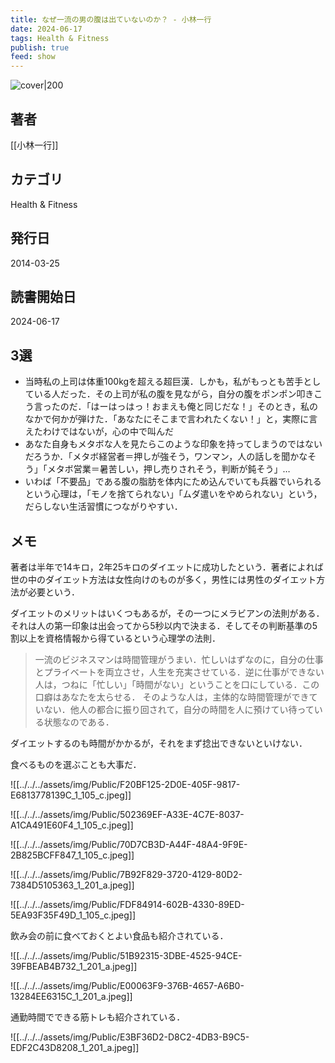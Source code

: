 ```yaml
---
title: なぜ一流の男の腹は出ていないのか？ - 小林一行
date: 2024-06-17
tags: Health & Fitness
publish: true
feed: show
---
```

![cover|200](http://books.google.com/books/content?id=yOE4DAAAQBAJ&printsec=frontcover&img=1&zoom=1&edge=curl&source=gbs_api)
## 著者
[[小林一行]]
## カテゴリ
Health & Fitness
## 発行日
2014-03-25
## 読書開始日
2024-06-17

## 3選
 - 当時私の上司は体重100kgを超える超巨漢．しかも，私がもっとも苦手としている人だった．その上司が私の腹を見ながら，自分の腹をポンポン叩きこう言ったのだ．「はーはっはっ！おまえも俺と同じだな！」そのとき，私のなかで何かが弾けた．「あなたにそこまで言われたくない！」と，実際に言えたわけではないが，心の中で叫んだ
 - あなた自身もメタボな人を見たらこのような印象を持ってしまうのではないだろうか．「メタボ経営者＝押しが強そう，ワンマン，人の話しを聞かなそう」「メタボ営業＝暑苦しい，押し売りされそう，判断が鈍そう」…
 - いわば「不要品」である腹の脂肪を体内にため込んでいても兵器でいられるという心理は，「モノを捨てられない」「ムダ遣いをやめられない」という，だらしない生活習慣につながりやすい．

## メモ
著者は半年で14キロ，2年25キロのダイエットに成功したという．著者によれば世の中のダイエット方法は女性向けのものが多く，男性には男性のダイエット方法が必要という．

ダイエットのメリットはいくつもあるが，その一つにメラビアンの法則がある．それは人の第一印象は出会ってから5秒以内で決まる．そしてその判断基準の5割以上を資格情報から得ているという心理学の法則．

> 一流のビジネスマンは時間管理がうまい．忙しいはずなのに，自分の仕事とプライベートを両立させ，人生を充実させている．逆に仕事ができない人は，つねに「忙しい」「時間がない」ということを口にしている．この口癖はあなたを太らせる．
> そのような人は，主体的な時間管理ができていない．他人の都合に振り回されて，自分の時間を人に預けてい待っている状態なのである．

ダイエットするのも時間がかかるが，それをまず捻出できないといけない．

食べるものを選ぶことも大事だ．

![[../../../assets/img/Public/F20BF125-2D0E-405F-9817-E6813778139C_1_105_c.jpeg]]

![[../../../assets/img/Public/502369EF-A33E-4C7E-8037-A1CA491E60F4_1_105_c.jpeg]]

![[../../../assets/img/Public/70D7CB3D-A44F-48A4-9F9E-2B825BCFF847_1_105_c.jpeg]]

![[../../../assets/img/Public/7B92F829-3720-4129-80D2-7384D5105363_1_201_a.jpeg]]

![[../../../assets/img/Public/FDF84914-602B-4330-89ED-5EA93F35F49D_1_105_c.jpeg]]

飲み会の前に食べておくとよい食品も紹介されている．

![[../../../assets/img/Public/51B92315-3DBE-4525-94CE-39FBEAB4B732_1_201_a.jpeg]]

![[../../../assets/img/Public/E00063F9-376B-4657-A6B0-13284EE6315C_1_201_a.jpeg]]

通勤時間でできる筋トレも紹介されている．

![[../../../assets/img/Public/E3BF36D2-D8C2-4DB3-B9C5-EDF2C43D8208_1_201_a.jpeg]]